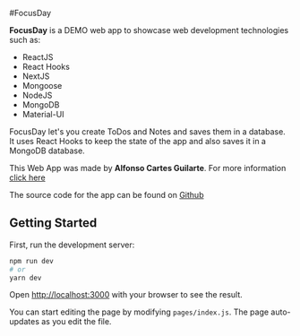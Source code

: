 #FocusDay

**FocusDay** is a DEMO web app to showcase web development technologies such as:

- ReactJS
- React Hooks
- NextJS
- Mongoose
- NodeJS
- MongoDB
- Material-UI

FocusDay let's you create ToDos and Notes and saves them in a database. It uses React Hooks to keep the state of the app and also saves it in a MongoDB database.

This Web App was made by **Alfonso Cartes Guilarte**. For more information [click here](https://www.cartes.dev/)

The source code for the app can be found on [Github](https://github.com/alfonsocartes/focus-day)

## Getting Started

First, run the development server:

```bash
npm run dev
# or
yarn dev
```

Open [http://localhost:3000](http://localhost:3000) with your browser to see the result.

You can start editing the page by modifying `pages/index.js`. The page auto-updates as you edit the file.
